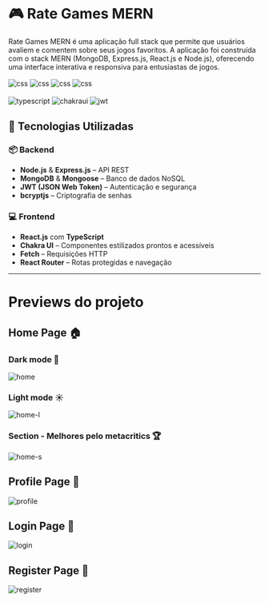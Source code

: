 # 🎮 Rate Games MERN

Rate Games MERN é uma aplicação full stack que permite que usuários avaliem e comentem sobre seus jogos favoritos. A aplicação foi construída com o stack MERN (MongoDB, Express.js, React.js e Node.js), oferecendo uma interface interativa e responsiva para entusiastas de jogos.

<div style="display: inline_block">
  <img align="center" alt="css" src="https://img.shields.io/badge/mongodb-darkgreen?style=for-the-badge&logo=mongodb" />
  <img align="center" alt="css" src="https://img.shields.io/badge/express-black?style=for-the-badge&logo=express" />
  <img align="center" alt="css" src="https://img.shields.io/badge/react-blue?style=for-the-badge&logo=react&logoColor=white" />
  <img align="center" alt="css" src="https://img.shields.io/badge/node.js-339933?style=for-the-badge&logo=Node.js&logoColor=white" />
</div>
</br>
<div style="display: inline_block">
  <img align="center" alt="typescript" src="https://img.shields.io/badge/typescript-lightblue?style=for-the-badge&logo=typescript" />
  <img align="center" alt="chakraui" src="https://img.shields.io/badge/chakraui-blue?style=for-the-badge&logo=chakraui&logoColor=white" />
  <img align="center" alt="jwt" src="https://img.shields.io/badge/jwt-black?style=for-the-badge&logo=JSON%20web%20tokens" />
</div>

## 🚀 Tecnologias Utilizadas

### 📦 Backend
- **Node.js** & **Express.js** – API REST
- **MongoDB** & **Mongoose** – Banco de dados NoSQL
- **JWT (JSON Web Token)** – Autenticação e segurança
- **bcryptjs** – Criptografia de senhas

### 💻 Frontend
- **React.js** com **TypeScript**
- **Chakra UI** – Componentes estilizados prontos e acessíveis
- **Fetch** – Requisições HTTP
- **React Router** – Rotas protegidas e navegação

---

# Previews do projeto
## Home Page 🏠
### Dark mode 🌙
![home](https://github.com/user-attachments/assets/d905b412-5b79-4279-834f-a38cfdc0736b)

### Light mode ☀️
![home-l](https://github.com/user-attachments/assets/c3b3bc58-6c42-4cb2-aba6-b8424b47b923)

### Section - Melhores pelo metacritics 🏆
![home-s](https://github.com/user-attachments/assets/a412cd89-cfd0-49fc-84e9-5c2b40124b73)


## Profile Page 👤
![profile](https://github.com/user-attachments/assets/1c12d385-602b-4b92-9ddb-e4f2b009796c)

## Login Page 🔐
![login](https://github.com/user-attachments/assets/266c44eb-feeb-4719-84aa-70e5a98926db)

## Register Page 📝
![register]()













